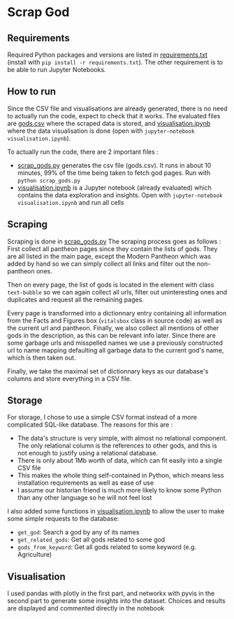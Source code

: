 # Scrap God

## Requirements

Required Python packages and versions are listed in [requirements.txt](requirements.txt) (install with `pip install -r requirements.txt`). The other requirement is to be able to run Jupyter Notebooks.

## How to run

Since the CSV file and visualisations are already generated, there is no need to actually run the code, expect to check that it works. The evaluated files are [gods.csv](gods.csv) where the scraped data is stored, and [visualisation.ipynb](visualisation.ipynb) where the data visualisation is done (open with `jupyter-notebook visualisation.ipynb`).


To actually run the code, there are 2 important files :
- [scrap_gods.py](scrap_gods.py) generates the csv file (gods.csv). It runs in about 10 minutes, 99% of the time being taken to fetch god pages. Run with `python scrap_gods.py`
- [visualisation.ipynb](visualisation.ipynb) is a Jupyter notebook (already evaluated) which contains the data exploration and insights. Open with `jupyter-notebook visualisation.ipynb` and run all cells


## Scraping

Scraping is done in [scrap_gods.py](scrap_gods.py) 
The scraping process goes as follows :
First collect all pantheon pages since they contain the lists of gods. They are all listed in the main page, except the Modern Pantheon which was added by hand so we can simply collect all links and filter out the non-pantheon ones.

Then on every page, the list of gods is located in the element with class `text-bubble` so we can again collect all urls, filter out uninteresting ones and duplicates and request all the remaining pages.

Every page is transformed into a dictionnary entry containing all information from the Facts and Figures box (`vitalsbox` class in source code) as well as the current url and pantheon. Finally, we also collect all mentions of other gods in the description, as this can be relevant info later. Since there are some garbage urls and misspelled names we use a previously constructed url to name mapping defaulting all garbage data to the current god's name, which is then taken out.

Finally, we take the maximal set of dictionnary keys as our database's columns and store everything in a CSV file.

## Storage

For storage, I chose to use a simple CSV format instead of a more complicated SQL-like database. The reasons for this are :
- The data's structure is very simple, with almost no relational component. The only relational column is the references to other gods, and this is not enough to justify using a relational database.
- There is only about 1Mb worth of data, which can fit easily into a single CSV file
- This makes the whole thing self-contained in Python, which means less installation requirements as well as ease of use
- I assume our historian friend is much more likely to know some Python than any other language so he will not feel lost

I also added some functions in [visualisation.ipynb](visualisation.ipynb) to allow the user to make some simple requests to the database:
- `get_god`: Search a god by any of its names
- `get_related_gods`: Get all gods related to some god
- `gods_from_keyword`: Get all gods related to some keyword (e.g. Agriculture)

## Visualisation

I used pandas with plotly in the first part, and networkx with pyvis in the second part to generate some insights into the dataset. Choices and results are displayed and commented directly in the notebook
